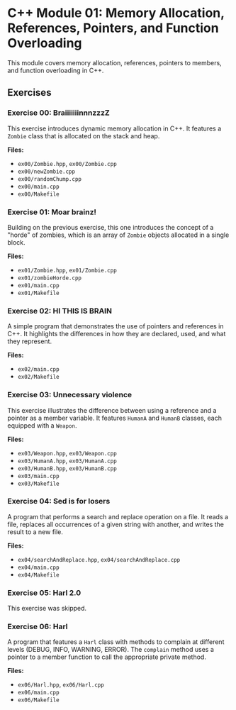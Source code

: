 # C++ Module 01: Memory Allocation, References, Pointers, and Function Overloading

This module covers memory allocation, references, pointers to members, and function overloading in C++.

## Exercises

### Exercise 00: BraiiiiiiinnnzzzZ

This exercise introduces dynamic memory allocation in C++. It features a `Zombie` class that is allocated on the stack and heap.

**Files:**
- `ex00/Zombie.hpp`, `ex00/Zombie.cpp`
- `ex00/newZombie.cpp`
- `ex00/randomChump.cpp`
- `ex00/main.cpp`
- `ex00/Makefile`

### Exercise 01: Moar brainz!

Building on the previous exercise, this one introduces the concept of a "horde" of zombies, which is an array of `Zombie` objects allocated in a single block.

**Files:**
- `ex01/Zombie.hpp`, `ex01/Zombie.cpp`
- `ex01/zombieHorde.cpp`
- `ex01/main.cpp`
- `ex01/Makefile`

### Exercise 02: HI THIS IS BRAIN

A simple program that demonstrates the use of pointers and references in C++. It highlights the differences in how they are declared, used, and what they represent.

**Files:**
- `ex02/main.cpp`
- `ex02/Makefile`

### Exercise 03: Unnecessary violence

This exercise illustrates the difference between using a reference and a pointer as a member variable. It features `HumanA` and `HumanB` classes, each equipped with a `Weapon`.

**Files:**
- `ex03/Weapon.hpp`, `ex03/Weapon.cpp`
- `ex03/HumanA.hpp`, `ex03/HumanA.cpp`
- `ex03/HumanB.hpp`, `ex03/HumanB.cpp`
- `ex03/main.cpp`
- `ex03/Makefile`

### Exercise 04: Sed is for losers

A program that performs a search and replace operation on a file. It reads a file, replaces all occurrences of a given string with another, and writes the result to a new file.

**Files:**
- `ex04/searchAndReplace.hpp`, `ex04/searchAndReplace.cpp`
- `ex04/main.cpp`
- `ex04/Makefile`

### Exercise 05: Harl 2.0

This exercise was skipped.

### Exercise 06: Harl

A program that features a `Harl` class with methods to complain at different levels (DEBUG, INFO, WARNING, ERROR). The `complain` method uses a pointer to a member function to call the appropriate private method.

**Files:**
- `ex06/Harl.hpp`, `ex06/Harl.cpp`
- `ex06/main.cpp`
- `ex06/Makefile`
